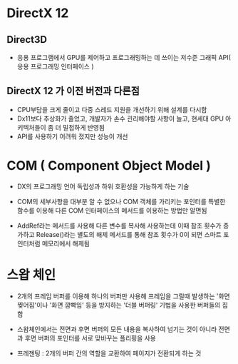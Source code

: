 # DirectX 12

Direct3D
---
- 응용 프로그램에서 GPU를 제어하고 프로그래밍하는 데 쓰이는 저수준 그래픽 API( 응용 프로그래밍 인터페이스 )

DirectX 12 가 이전 버전과 다른점
---
- CPU부담을 크게 줄이고 다중 스레드 지원을 개선하기 위해 설계를 다시함
- Dx11보다 추상화가 줄었고, 개발자가 손수 괸리해야할 사항이 늘고, 현세대 GPU 아키텍처들이 좀 더 밀접하게 반영됨
- API를 사용하기 어려워 졌지만 성능이 개선

# COM ( Component Object Model )

- DX의 프로그래밍 언어 독립성과 하위 호환성을 가능하게 하는 기술

- COM의 세부사항을 대부분 알 수 없으나 COM 객체를 가리키는 포인터를 특별한 함수를 이용해 다른 COM 인터페이스의 메서드를 이용하는 방법만 알면됨

- AddRef라는 메서드를 사용해 다른 변수를 복사해 사용하는데 이때 참조 횟수가 증가하고 Release()라는 별도의 해제 메서드를 통해 참조 횟수가 0이 되면 스마트 포인터처럼 메모리에서 해제됨

# 스왑 체인

- 2개의 프레임 버퍼를 이용해 하나의 버퍼만 사용해 프레임을 그릴때 발생하는 '화면 찢어짐'이나 '화면 깜빡임' 등을 방지하는 '더블 버퍼링' 기법을 사용한 버퍼들의 집합

- 스왑체인에서는 전면과 후면 버퍼의 모든 내용을 복사하여 넘기는 것이 아니라 전면과 후면 버퍼의 포인터를 서로 맞바꾸는 플리핑을 사용

- 프레젠팅 : 2개의 버퍼 간의 역할을 교환하여 페이지가 전환되게 하는 것